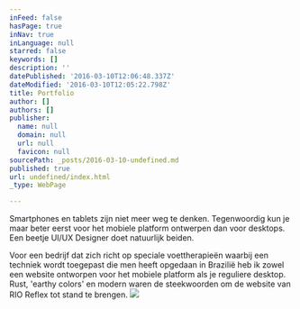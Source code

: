 ```yaml
---
inFeed: false
hasPage: true
inNav: true
inLanguage: null
starred: false
keywords: []
description: ''
datePublished: '2016-03-10T12:06:48.337Z'
dateModified: '2016-03-10T12:05:22.798Z'
title: Portfolio
author: []
authors: []
publisher:
  name: null
  domain: null
  url: null
  favicon: null
sourcePath: _posts/2016-03-10-undefined.md
published: true
url: undefined/index.html
_type: WebPage

---
```

Smartphones en tablets zijn niet meer weg te denken. Tegenwoordig kun je maar beter eerst voor het mobiele platform ontwerpen dan voor desktops. Een beetje UI/UX Designer doet natuurlijk beiden.

Voor een bedrijf dat zich richt op speciale voettherapieën waarbij een techniek wordt toegepast die men heeft opgedaan in Brazilië heb ik zowel een website ontworpen voor het mobiele platform als je reguliere desktop. Rust, 'earthy colors' en modern waren de steekwoorden om de website van RIO Reflex tot stand te brengen.
![](https://the-grid-user-content.s3-us-west-2.amazonaws.com/10c6cdac-3081-4f25-83d8-970e2a126a64.jpg)